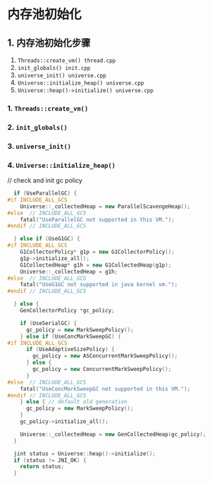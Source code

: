 # 内存池初始化

## 1. 内存池初始化步骤
1. `Threads::create_vm() thread.cpp` </br>
2. `init_globals() init.cpp` </br>
3. `universe_init() universe.cpp` </br>
4. `Universe::initialize_heap() universe.cpp` </br>
5. `Universe::heap()->initialize() universe.cpp` </br>

### 1. `Threads::create_vm()`

### 2. `init_globals()`

### 3. `universe_init()`

### 4. `Universe::initialize_heap()`



// check and init gc policy
```c++
  if (UseParallelGC) {
#if INCLUDE_ALL_GCS
    Universe::_collectedHeap = new ParallelScavengeHeap();
#else  // INCLUDE_ALL_GCS
    fatal("UseParallelGC not supported in this VM.");
#endif // INCLUDE_ALL_GCS

  } else if (UseG1GC) {
#if INCLUDE_ALL_GCS
    G1CollectorPolicy* g1p = new G1CollectorPolicy();
    g1p->initialize_all();
    G1CollectedHeap* g1h = new G1CollectedHeap(g1p);
    Universe::_collectedHeap = g1h;
#else  // INCLUDE_ALL_GCS
    fatal("UseG1GC not supported in java kernel vm.");
#endif // INCLUDE_ALL_GCS

  } else {
    GenCollectorPolicy *gc_policy;

    if (UseSerialGC) {
      gc_policy = new MarkSweepPolicy();
    } else if (UseConcMarkSweepGC) {
#if INCLUDE_ALL_GCS
      if (UseAdaptiveSizePolicy) {
        gc_policy = new ASConcurrentMarkSweepPolicy();
      } else {
        gc_policy = new ConcurrentMarkSweepPolicy();
      }
#else  // INCLUDE_ALL_GCS
    fatal("UseConcMarkSweepGC not supported in this VM.");
#endif // INCLUDE_ALL_GCS
    } else { // default old generation
      gc_policy = new MarkSweepPolicy();
    }
    gc_policy->initialize_all();

    Universe::_collectedHeap = new GenCollectedHeap(gc_policy);
  }

  jint status = Universe::heap()->initialize();
  if (status != JNI_OK) {
    return status;
  }

```